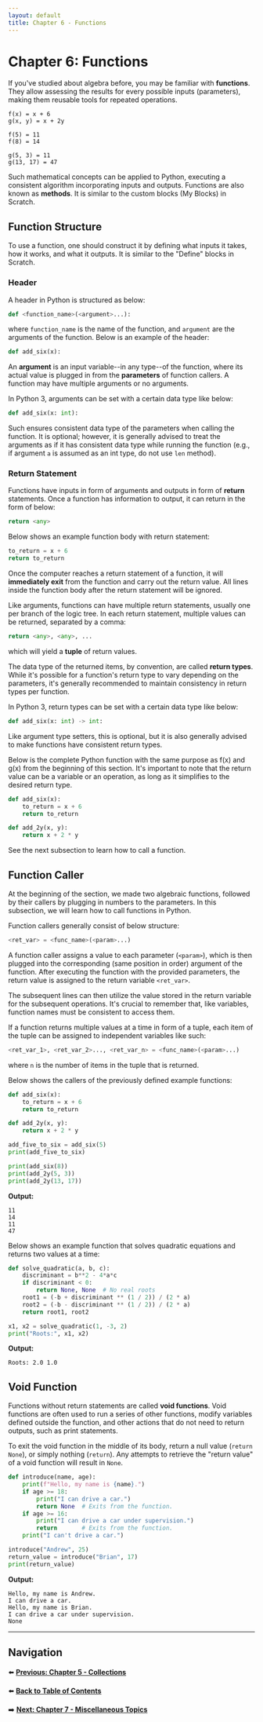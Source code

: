 ```yaml
---
layout: default
title: Chapter 6 - Functions
---
```


# Chapter 6: Functions

If you've studied about algebra before, you may be familiar with **functions**. They allow assessing the results for every possible inputs (parameters), making them reusable tools for repeated operations.

```
f(x) = x + 6
g(x, y) = x + 2y

f(5) = 11
f(8) = 14

g(5, 3) = 11
g(13, 17) = 47
```

Such mathematical concepts can be applied to Python, executing a consistent algorithm incorporating inputs and outputs. Functions are also known as **methods**. It is similar to the custom blocks (My Blocks) in Scratch.

## Function Structure

To use a function, one should construct it by defining what inputs it takes, how it works, and what it outputs. It is similar to the "Define" blocks in Scratch.

### Header

A header in Python is structured as below:

```python
def <function_name>(<argument>...):
```

where `function_name` is the name of the function, and `argument` are the arguments of the function. Below is an example of the header:

```python
def add_six(x):
```

An **argument** is an input variable--in any type--of the function, where its actual value is plugged in from the **parameters** of function callers. A function may have multiple arguments or no arguments.

In Python 3, arguments can be set with a certain data type like below:

```python
def add_six(x: int):
```

Such ensures consistent data type of the parameters when calling the function. It is optional; however, it is generally advised to treat the arguments as if it has consistent data type while running the function (e.g., if argument `a` is assumed as an int type, do not use `len` method).

### Return Statement

Functions have inputs in form of arguments and outputs in form of **return** statements. Once a function has information to output, it can return in the form of below:

```python
return <any>
```

Below shows an example function body with return statement:

```python
to_return = x + 6
return to_return
```

Once the computer reaches a return statement of a function, it will **immediately exit** from the function and carry out the return value. All lines inside the function body after the return statement will be ignored.

Like arguments, functions can have multiple return statements, usually one per branch of the logic tree. In each return statement, multiple values can be returned, separated by a comma:

```python
return <any>, <any>, ...
```

which will yield a **tuple** of return values.

The data type of the returned items, by convention, are called **return types**. While it's possible for a function's return type to vary depending on the parameters, it's generally recommended to maintain consistency in return types per function.

In Python 3, return types can be set with a certain data type like below:

```python
def add_six(x: int) -> int:
```

Like argument type setters, this is optional, but it is also generally advised to make functions have consistent return types.

Below is the complete Python function with the same purpose as f(x) and g(x) from the beginning of this section. It's important to note that the return value can be a variable or an operation, as long as it simplifies to the desired return type.

```python
def add_six(x):
    to_return = x + 6
    return to_return

def add_2y(x, y):
    return x + 2 * y
```

See the next subsection to learn how to call a function.

## Function Caller

At the beginning of the section, we made two algebraic functions, followed by their callers by plugging in numbers to the parameters. In this subsection, we will learn how to call functions in Python.

Function callers generally consist of below structure:

```python
<ret_var> = <func_name>(<param>...)
```

A function caller assigns a value to each parameter (`<param>`), which is then plugged into the corresponding (same position in order) argument of the function. After executing the function with the provided parameters, the return value is assigned to the return variable `<ret_var>`.

The subsequent lines can then utilize the value stored in the return variable for the subsequent operations. It's crucial to remember that, like variables, function names must be consistent to access them.

If a function returns multiple values at a time in form of a tuple, each item of the tuple can be assigned to independent variables like such:

```python
<ret_var_1>, <ret_var_2>..., <ret_var_n> = <func_name>(<param>...)
```

where `n` is the number of items in the tuple that is returned.

Below shows the callers of the previously defined example functions:

```python
def add_six(x):
    to_return = x + 6
    return to_return

def add_2y(x, y):
    return x + 2 * y

add_five_to_six = add_six(5)
print(add_five_to_six)

print(add_six(8))
print(add_2y(5, 3))
print(add_2y(13, 17))
```

**Output:**
```
11
14
11
47
```

Below shows an example function that solves quadratic equations and returns two values at a time:

```python
def solve_quadratic(a, b, c):
    discriminant = b**2 - 4*a*c
    if discriminant < 0:
        return None, None  # No real roots
    root1 = (-b + discriminant ** (1 / 2)) / (2 * a)
    root2 = (-b - discriminant ** (1 / 2)) / (2 * a)
    return root1, root2

x1, x2 = solve_quadratic(1, -3, 2)
print("Roots:", x1, x2)
```

**Output:**
```
Roots: 2.0 1.0
```

## Void Function

Functions without return statements are called **void functions**. Void functions are often used to run a series of other functions, modify variables defined outside the function, and other actions that do not need to return outputs, such as print statements.

To exit the void function in the middle of its body, return a null value (`return None`), or simply nothing (`return`). Any attempts to retrieve the "return value" of a void function will result in `None`.

```python
def introduce(name, age):
    print(f"Hello, my name is {name}.")
    if age >= 18:
        print("I can drive a car.")
        return None  # Exits from the function.
    if age >= 16:
        print("I can drive a car under supervision.")
        return       # Exits from the function.
    print("I can't drive a car.")

introduce("Andrew", 25)
return_value = introduce("Brian", 17)
print(return_value)
```

**Output:**
```
Hello, my name is Andrew.
I can drive a car.
Hello, my name is Brian.
I can drive a car under supervision.
None
```

---

## Navigation

⬅️ **[Previous: Chapter 5 - Collections](chapter-05.md)**

⬅️ **[Back to Table of Contents](table-of-contents.md)**

➡️ **[Next: Chapter 7 - Miscellaneous Topics](chapter-07.md)**